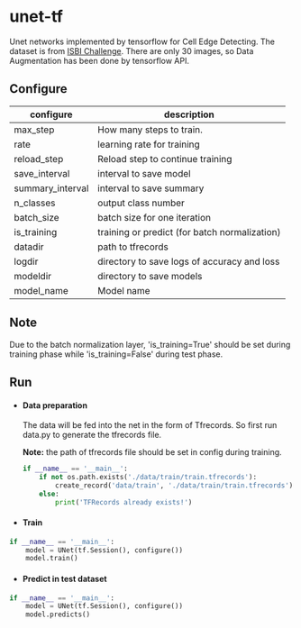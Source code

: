 # unet-tf
Unet networks implemented by tensorflow for Cell Edge Detecting. The dataset is from [ISBI Challenge](http://brainiac2.mit.edu/isbi_challenge/). There are only 30 images, so Data Augmentation has been done by tensorflow API.




## Configure

| configure        | description                                   |
| ---------------- | --------------------------------------------- |
| max_step         | How many steps to train.                      |
| rate             | learning rate for training                    |
| reload_step      | Reload step to continue training              |
| save_interval    | interval to save model                        |
| summary_interval | interval to save summary                      |
| n_classes        | output class number                           |
| batch_size       | batch size for one iteration                  |
| is_training      | training or predict (for batch normalization) |
| datadir          | path to tfrecords                             |
| logdir           | directory to save logs of accuracy and loss   |
| modeldir         | directory to save models                      |
| model_name       | Model name                                    |



## Note

Due to the batch normalization layer, 'is_training=True' should be set during training phase while 'is_training=False' during test phase.



## Run

- #### Data preparation

  The data will be fed into the net in the form of Tfrecords. So first run data.py to generate the tfrecords file. 

  **Note:** the path of tfrecords file should be set in config during training.

  ```python
  if __name__ == '__main__':    
      if not os.path.exists('./data/train/train.tfrecords'):        				
          create_record('data/train', './data/train/train.tfrecords')    		
      else:        
          print('TFRecords already exists!')
  ```

- #### Train

```python
if __name__ == '__main__':   
    model = UNet(tf.Session(), configure())
    model.train()
```

- #### Predict  in test dataset

```python
if __name__ == '__main__':   
    model = UNet(tf.Session(), configure())
    model.predicts()
```

